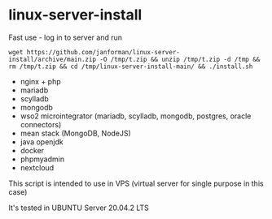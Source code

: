 # linux-server-install
Fast use - log in to server and run

```
wget https://github.com/janforman/linux-server-install/archive/main.zip -O /tmp/t.zip && unzip /tmp/t.zip -d /tmp && rm /tmp/t.zip && cd /tmp/linux-server-install-main/ && ./install.sh
```

* nginx + php
* mariadb
* scylladb
* mongodb
* wso2 microintegrator (mariadb, scylladb, mongodb, postgres, oracle connectors)
* mean stack (MongoDB, NodeJS)
* java openjdk
* docker
* phpmyadmin
* nextcloud

This script is intended to use in VPS (virtual server for single purpose in this case)

It's tested in UBUNTU Server 20.04.2 LTS
